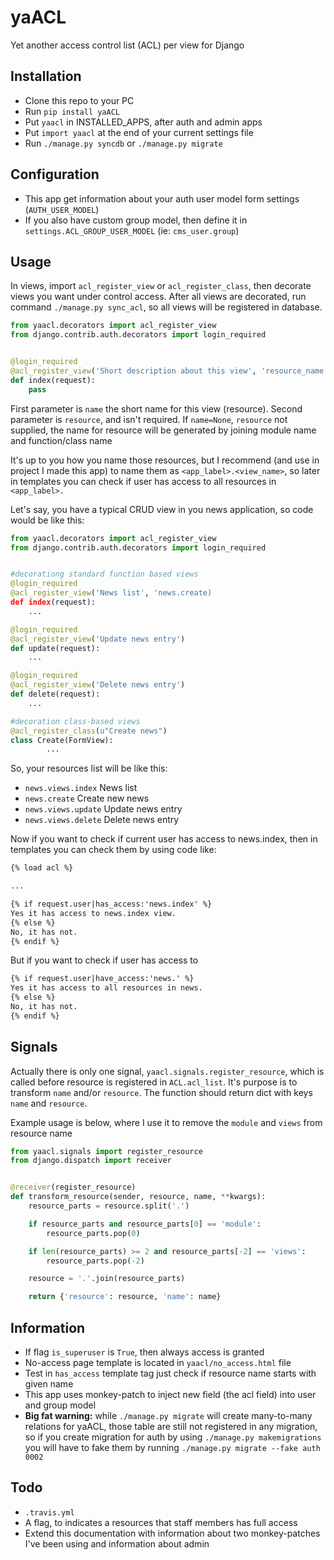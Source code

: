 yaACL
=====

Yet another access control list (ACL) per view for Django


## Installation
* Clone this repo to your PC
* Run ``pip install yaACL``
* Put ``yaacl`` in INSTALLED_APPS, after auth and admin apps
* Put ``import yaacl`` at the end of your current settings file
* Run ``./manage.py syncdb`` or ``./manage.py migrate``


## Configuration
* This app get information about your auth user model form settings
  (``AUTH_USER_MODEL``)
* If you also have custom group model, then define it in
  ``settings.ACL_GROUP_USER_MODEL`` (ie: ``cms_user.group``)


## Usage
In views, import ``acl_register_view`` or ``acl_register_class``, then
decorate views you want under control access. After all views are decorated,
run command ``./manage.py sync_acl``, so all views will be registered in
database.

```python
from yaacl.decorators import acl_register_view
from django.contrib.auth.decorators import login_required


@login_required
@acl_register_view('Short description about this view', 'resource_name')
def index(request):
    pass
```

First parameter is ``name`` the short name for this view (resource). Second
parameter is ``resource``, and isn't required. If ``name=None``,
``resource`` not supplied, the name for resource will be generated by joining
module name and function/class name

It's up to you how you name those resources, but I recommend (and use in
project I made this app) to name them as ``<app_label>.<view_name>``, so
later in templates you can check if user has access to all resources
in ``<app_label>.``

Let's say, you have a typical CRUD view in you news application, so code
would be like this:

```python
from yaacl.decorators import acl_register_view
from django.contrib.auth.decorators import login_required


#decorationg standard function based views
@login_required
@acl_register_view('News list', 'news.create)
def index(request):
    ...

@login_required
@acl_register_view('Update news entry')
def update(request):
    ...

@login_required
@acl_register_view('Delete news entry')
def delete(request):
    ...

#decoration class-based views
@acl_register_class(u"Create news")
class Create(FormView):
        ...


```

So, your resources list will be like this:


* ``news.views.index`` News list
* ``news.create`` Create new news
* ``news.views.update`` Update news entry
* ``news.views.delete`` Delete news entry

Now if you want to check if current user has access to news.index, then in
templates you can check them by using code like:

```html
{% load acl %}

...

{% if request.user|has_access:'news.index' %}
Yes it has access to news.index view.
{% else %}
No, it has not.
{% endif %}

```

But if you want to check if user has access to


```html
{% if request.user|have_access:'news.' %}
Yes it has access to all resources in news.
{% else %}
No, it has not.
{% endif %}

```

## Signals
Actually there is only one signal, ``yaacl.signals.register_resource``, which
is called before resource is registered in ``ACL.acl_list``. It's purpose is to
transform ``name`` and/or ``resource``. The function should return dict with
keys ``name`` and ``resource``.

Example usage is below, where I use it to remove the ``module`` and ``views``
from resource name

```python
from yaacl.signals import register_resource
from django.dispatch import receiver


@receiver(register_resource)
def transform_resource(sender, resource, name, **kwargs):
    resource_parts = resource.split('.')

    if resource_parts and resource_parts[0] == 'module':
        resource_parts.pop(0)

    if len(resource_parts) >= 2 and resource_parts[-2] == 'views':
        resource_parts.pop(-2)

    resource = '.'.join(resource_parts)

    return {'resource': resource, 'name': name}
```

## Information
* If flag ``is_superuser`` is ``True``, then always access is granted
* No-access page template is located in ``yaacl/no_access.html`` file
* Test in ``has_access`` template tag just check if resource name starts with
  given name
* This app uses monkey-patch to inject new field (the acl field) into user and
  group model
* **Big fat warning:** while ``./manage.py migrate`` will create many-to-many
  relations for yaACL, those table are still not registered in any migration,
  so if you create migration for auth by using ``./manage.py makemigrations``
  you will have to fake them by running ``./manage.py migrate --fake auth 0002``


## Todo
* ``.travis.yml``
* A flag, to indicates a resources that staff members has full access
* Extend this documentation with information about two monkey-patches I've
  been using and information about admin
